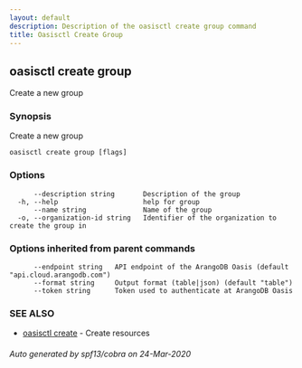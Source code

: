 ```yaml
---
layout: default
description: Description of the oasisctl create group command
title: Oasisctl Create Group
---
```

## oasisctl create group

Create a new group

### Synopsis

Create a new group

```
oasisctl create group [flags]
```

### Options

```
      --description string       Description of the group
  -h, --help                     help for group
      --name string              Name of the group
  -o, --organization-id string   Identifier of the organization to create the group in
```

### Options inherited from parent commands

```
      --endpoint string   API endpoint of the ArangoDB Oasis (default "api.cloud.arangodb.com")
      --format string     Output format (table|json) (default "table")
      --token string      Token used to authenticate at ArangoDB Oasis
```

### SEE ALSO

* [oasisctl create](oasisctl_create.md)	 - Create resources

###### Auto generated by spf13/cobra on 24-Mar-2020
